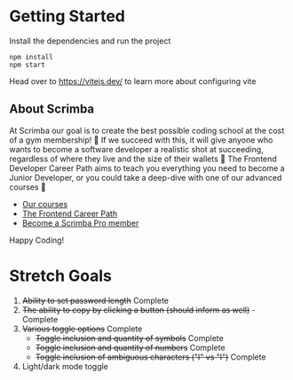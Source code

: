 # Getting Started
Install the dependencies and run the project
```
npm install
npm start
```

Head over to https://vitejs.dev/ to learn more about configuring vite
## About Scrimba

At Scrimba our goal is to create the best possible coding school at the cost of a gym membership! 💜
If we succeed with this, it will give anyone who wants to become a software developer a realistic shot at succeeding, regardless of where they live and the size of their wallets 🎉
The Frontend Developer Career Path aims to teach you everything you need to become a Junior Developer, or you could take a deep-dive with one of our advanced courses 🚀

- [Our courses](https://scrimba.com/allcourses)
- [The Frontend Career Path](https://scrimba.com/learn/frontend)
- [Become a Scrimba Pro member](https://scrimba.com/pricing)

Happy Coding!

# Stretch Goals
1. ~~Ability to set password length~~ Complete
2. ~~The ability to copy by clicking a button (should inform as well)~~ - Complete
3. ~~Various toggle options~~ Complete
    - ~~Toggle inclusion and quantity of symbols~~ Complete
    - ~~Toggle inclusion and quantity of numbers~~ Complete
    - ~~Toggle inclusion of ambiguous characters ("I" vs "l")~~ Complete
4. Light/dark mode toggle